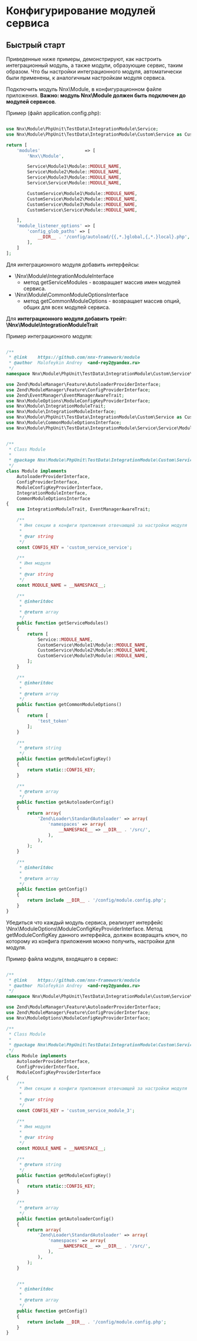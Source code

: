 # Конфигурирование модулей сервиса

## Быстрый старт

Приведенные ниже примеры, демонстрируют, как настроить интеграционный модуль, а также модули, образующие сервис, таким
образом. Что бы настройки интеграционного модуля, автоматически были применены, к аналогичным настройкам модуля сервиса.

Подключить модуль Nnx\Module, в конфигурационном файле приложения. **Важно: модуль Nnx\Module должен быть подключен до
модулей сервисов**.

Пример (файл application.config.php):

```php

use Nnx\Module\PhpUnit\TestData\IntegrationModule\Service;
use Nnx\Module\PhpUnit\TestData\IntegrationModule\Custom\Service as CustomService;

return [
    'modules'                 => [
        'Nnx\\Module',

        Service\Module1\Module::MODULE_NAME,
        Service\Module2\Module::MODULE_NAME,
        Service\Module3\Module::MODULE_NAME,
        Service\Service\Module::MODULE_NAME,

        CustomService\Module1\Module::MODULE_NAME,
        CustomService\Module2\Module::MODULE_NAME,
        CustomService\Module3\Module::MODULE_NAME,
        CustomService\Service\Module::MODULE_NAME,

    ],
    'module_listener_options' => [
        'config_glob_paths' => [
            __DIR__ . '/config/autoload/{{,*.}global,{,*.}local}.php',
        ],
    ]
];

```

Для интеграционного модуля добавить интерфейсы:

- \Nnx\Module\IntegrationModuleInterface
    - метод getServiceModules - возвращает массив имен модулей сервиса.
- \Nnx\Module\CommonModuleOptionsInterface
    - метод getCommonModuleOptions - возвращает массив опций, общих для всех модулей сервиса.

Для **интеграционного модуля добавить трейт: \Nnx\Module\IntegrationModuleTrait**

Пример интеграционного модуля:

```php

/**
 * @link    https://github.com/nnx-framework/module
 * @author  Malofeykin Andrey  <and-rey2@yandex.ru>
 */
namespace Nnx\Module\PhpUnit\TestData\IntegrationModule\Custom\Service\Service;

use Zend\ModuleManager\Feature\AutoloaderProviderInterface;
use Zend\ModuleManager\Feature\ConfigProviderInterface;
use Zend\EventManager\EventManagerAwareTrait;
use Nnx\ModuleOptions\ModuleConfigKeyProviderInterface;
use Nnx\Module\IntegrationModuleTrait;
use Nnx\Module\IntegrationModuleInterface;
use Nnx\Module\PhpUnit\TestData\IntegrationModule\Custom\Service as CustomService;
use Nnx\Module\CommonModuleOptionsInterface;
use Nnx\Module\PhpUnit\TestData\IntegrationModule\Service\Service\Module as Service;


/**
 * Class Module
 *
 * @package Nnx\Module\PhpUnit\TestData\IntegrationModule\Custom\Service\Service
 */
class Module implements
    AutoloaderProviderInterface,
    ConfigProviderInterface,
    ModuleConfigKeyProviderInterface,
    IntegrationModuleInterface,
    CommonModuleOptionsInterface
{
    use IntegrationModuleTrait, EventManagerAwareTrait;

    /**
     * Имя секции в конфиги приложения отвечающей за настройки модуля
     *
     * @var string
     */
    const CONFIG_KEY = 'custom_service_service';

    /**
     * Имя модуля
     *
     * @var string
     */
    const MODULE_NAME = __NAMESPACE__;

    /**
     * @inheritdoc
     *
     * @return array
     */
    public function getServiceModules()
    {
        return [
            Service::MODULE_NAME,
            CustomService\Module1\Module::MODULE_NAME,
            CustomService\Module2\Module::MODULE_NAME,
            CustomService\Module3\Module::MODULE_NAME,
        ];
    }

    /**
     * @inheritdoc
     *
     * @return array
     */
    public function getCommonModuleOptions()
    {
        return [
            'test_token'
        ];
    }

    /**
     * @return string
     */
    public function getModuleConfigKey()
    {
        return static::CONFIG_KEY;
    }

    /**
     * @return array
     */
    public function getAutoloaderConfig()
    {
        return array(
            'Zend\Loader\StandardAutoloader' => array(
                'namespaces' => array(
                    __NAMESPACE__ => __DIR__ . '/src/',
                ),
            ),
        );
    }

    /**
     * @inheritdoc
     *
     * @return array
     */
    public function getConfig()
    {
        return include __DIR__ . '/config/module.config.php';
    }
} 
```

Убедиться что каждый модуль сервиса, реализует интерфейс \Nnx\ModuleOptions\ModuleConfigKeyProviderInterface.
Метод getModuleConfigKey данного интерфейса, должен возвращать ключ, по которому из конфига приложения можно получить,
настройки для модуля.

Пример файла модуля, входящего в сервис:

```php

/**
 * @link    https://github.com/nnx-framework/module
 * @author  Malofeykin Andrey  <and-rey2@yandex.ru>
 */
namespace Nnx\Module\PhpUnit\TestData\IntegrationModule\Custom\Service\Module3;

use Zend\ModuleManager\Feature\AutoloaderProviderInterface;
use Zend\ModuleManager\Feature\ConfigProviderInterface;
use Nnx\ModuleOptions\ModuleConfigKeyProviderInterface;

/**
 * Class Module
 *
 * @package Nnx\Module\PhpUnit\TestData\IntegrationModule\Custom\Service\Module3
 */
class Module implements
    AutoloaderProviderInterface,
    ConfigProviderInterface,
    ModuleConfigKeyProviderInterface
{
    /**
     * Имя секции в конфиги приложения отвечающей за настройки модуля
     *
     * @var string
     */
    const CONFIG_KEY = 'custom_service_module_3';

    /**
     * Имя модуля
     *
     * @var string
     */
    const MODULE_NAME = __NAMESPACE__;

    /**
     * @return string
     */
    public function getModuleConfigKey()
    {
        return static::CONFIG_KEY;
    }

    /**
     * @return array
     */
    public function getAutoloaderConfig()
    {
        return array(
            'Zend\Loader\StandardAutoloader' => array(
                'namespaces' => array(
                    __NAMESPACE__ => __DIR__ . '/src/',
                ),
            ),
        );
    }


    /**
     * @inheritdoc
     *
     * @return array
     */
    public function getConfig()
    {
        return include __DIR__ . '/config/module.config.php';
    }
} 

```

